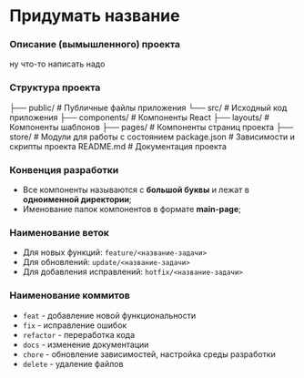 # Придумать название

### Описание (вымышленного) проекта
ну что-то написать надо

### Структура проекта
├── public/                 # Публичные файлы приложения
└── src/                    # Исходный код приложения
    ├── components/         # Компоненты React
    ├── layouts/            # Компоненты шаблонов
    ├── pages/              # Компоненты страниц проекта
    ├── store/              # Модули для работы с состоянием
    package.json            # Зависимости и скрипты проекта
    README.md               # Документация проекта

### Конвенция разработки
- Все компоненты называются с **большой буквы** и лежат в **одноименной директории**;
- Именование папок компонентов в формате **main-page**;

### Наименование веток
- Для новых функций:
``feature/<название-задачи>``
- Для обновлений: ``update/<название-задачи>``
- Для добавления исправлений: ``hotfix/<название-задачи>``

### Наименование коммитов
- `feat` - добавление новой функциональности
- `fix` - исправление ошибок
- `refactor` - переработка кода
- `docs` - изменение документации
- `chore` - обновление зависимостей, настройка среды разработки
- `delete` - удаление файлов